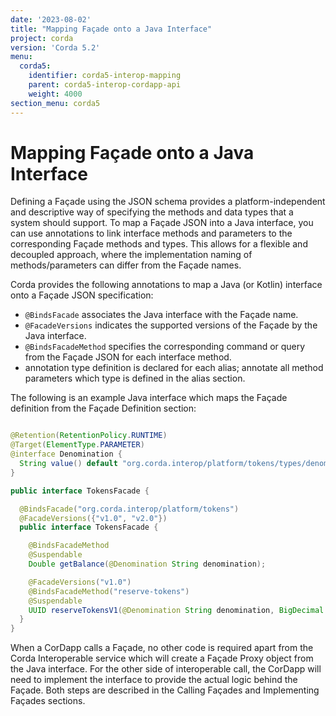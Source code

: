 ```yaml
---
date: '2023-08-02'
title: "Mapping Façade onto a Java Interface"
project: corda
version: 'Corda 5.2'
menu:
  corda5:
    identifier: corda5-interop-mapping
    parent: corda5-interop-cordapp-api
    weight: 4000
section_menu: corda5
---
```


# Mapping Façade onto a Java Interface

Defining a Façade using the JSON schema provides a platform-independent and descriptive way of specifying the
methods and data types that a system should support. To map a Façade JSON into a Java interface, you can use
annotations to link interface methods and parameters to the corresponding Façade methods and types. This allows for a
flexible and decoupled approach, where the implementation naming of methods/parameters can differ from the Façade names.

Corda provides the following annotations to map a Java (or Kotlin) interface onto a Façade JSON specification:

* `@BindsFacade` associates the Java interface with the Façade name.
* `@FacadeVersions` indicates the supported versions of the Façade by the Java interface.
* `@BindsFacadeMethod` specifies the corresponding command or query from the Façade JSON for each interface method.
* annotation type definition is declared for each alias; annotate all method parameters which type is defined in the alias
  section.

The following is an example Java interface which maps the Façade definition from the Façade Definition section:

```java

@Retention(RetentionPolicy.RUNTIME)
@Target(ElementType.PARAMETER)
@interface Denomination {
  String value() default "org.corda.interop/platform/tokens/types/denomination/1.0";
}

public interface TokensFacade {

  @BindsFacade("org.corda.interop/platform/tokens")
  @FacadeVersions({"v1.0", "v2.0"})
  public interface TokensFacade {

    @BindsFacadeMethod
    @Suspendable
    Double getBalance(@Denomination String denomination);

    @FacadeVersions("v1.0")
    @BindsFacadeMethod("reserve-tokens")
    @Suspendable
    UUID reserveTokensV1(@Denomination String denomination, BigDecimal amount);
  }
}
```

When a CorDapp calls a Façade, no other code is required apart from the Corda Interoperable service which will create
a Façade Proxy object from the Java interface.
For the other side of interoperable call, the CorDapp will need to implement the interface to provide the actual
logic behind the Façade. Both steps are described in the Calling Façades and Implementing Façades sections.

